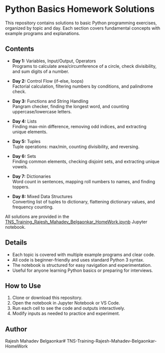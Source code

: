 # Python Basics Homework Solutions

This repository contains solutions to basic Python programming exercises, organized by topic and day. Each section covers fundamental concepts with example programs and explanations.

## Contents

- **Day 1:** Variables, Input/Output, Operators  
  Programs to calculate area/circumference of a circle, check divisibility, and sum digits of a number.

- **Day 2:** Control Flow (if-else, loops)  
  Factorial calculation, filtering numbers by conditions, and palindrome check.

- **Day 3:** Functions and String Handling  
  Pangram checker, finding the longest word, and counting uppercase/lowercase letters.

- **Day 4:** Lists  
  Finding max-min difference, removing odd indices, and extracting unique elements.

- **Day 5:** Tuples  
  Tuple operations: max/min, counting divisibility, and reversing.

- **Day 6:** Sets  
  Finding common elements, checking disjoint sets, and extracting unique vowels.

- **Day 7:** Dictionaries  
  Word count in sentences, mapping roll numbers to names, and finding toppers.

- **Day 8:** Mixed Data Structures  
  Converting list of tuples to dictionary, flattening dictionary values, and frequency counting.

All solutions are provided in the [TNS_Training_Rajesh_Mahadev_Belgaonkar_HomeWork.ipynb](TNS_Training_Rajesh_Mahadev_Belgaonkar_HomeWork.ipynb) Jupyter notebook.

## Details

- Each topic is covered with multiple example programs and clear code.
- All code is beginner-friendly and uses standard Python 3 syntax.
- The notebook is structured for easy navigation and experimentation.
- Useful for anyone learning Python basics or preparing for interviews.

## How to Use

1. Clone or download this repository.
2. Open the notebook in Jupyter Notebook or VS Code.
3. Run each cell to see the code and outputs interactively.
4. Modify inputs as needed to practice and experiment.

## Author

Rajesh Mahadev Belgaonkar#   T N S - T r a i n i n g - R a j e s h - M a h a d e v - B e l g a o n k a r - H o m e W o r k  
 